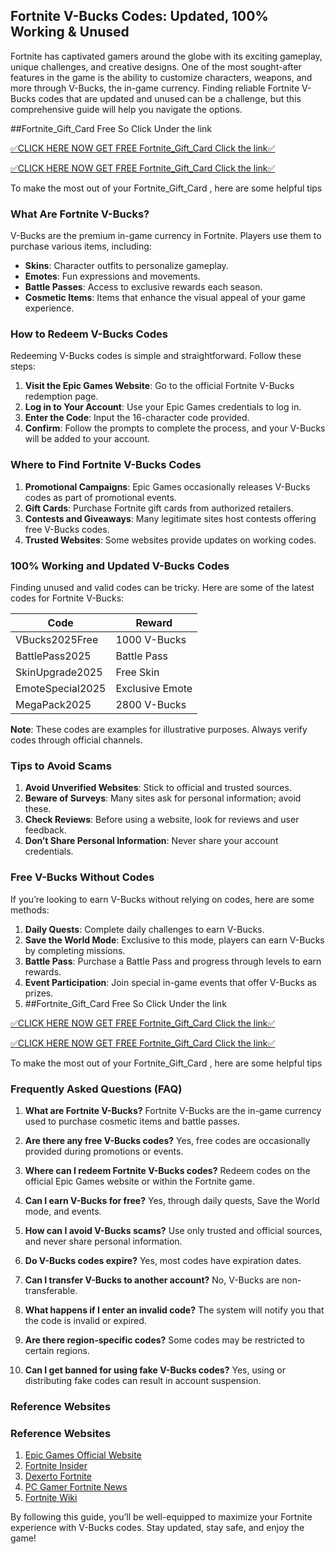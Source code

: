 ## Fortnite V-Bucks Codes: Updated, 100% Working & Unused

Fortnite has captivated gamers around the globe with its exciting gameplay, unique challenges, and creative designs. One of the most sought-after features in the game is the ability to customize characters, weapons, and more through V-Bucks, the in-game currency. Finding reliable Fortnite V-Bucks codes that are updated and unused can be a challenge, but this comprehensive guide will help you navigate the options.

##Fortnite_Gift_Card Free So Click Under the link

[✅CLICK HERE NOW GET FREE Fortnite_Gift_Card Click the link✅](https://sthcodes.com/fortnite/)

[✅CLICK HERE NOW GET FREE Fortnite_Gift_Card Click the link✅](https://sthcodes.com/fortnite/)

To make the most out of your Fortnite_Gift_Card ,
here are some helpful tips

### What Are Fortnite V-Bucks?

V-Bucks are the premium in-game currency in Fortnite. Players use them to purchase various items, including:

- **Skins**: Character outfits to personalize gameplay.
- **Emotes**: Fun expressions and movements.
- **Battle Passes**: Access to exclusive rewards each season.
- **Cosmetic Items**: Items that enhance the visual appeal of your game experience.

### How to Redeem V-Bucks Codes

Redeeming V-Bucks codes is simple and straightforward. Follow these steps:

1. **Visit the Epic Games Website**: Go to the official Fortnite V-Bucks redemption page.
2. **Log in to Your Account**: Use your Epic Games credentials to log in.
3. **Enter the Code**: Input the 16-character code provided.
4. **Confirm**: Follow the prompts to complete the process, and your V-Bucks will be added to your account.

### Where to Find Fortnite V-Bucks Codes

1. **Promotional Campaigns**: Epic Games occasionally releases V-Bucks codes as part of promotional events.
2. **Gift Cards**: Purchase Fortnite gift cards from authorized retailers.
3. **Contests and Giveaways**: Many legitimate sites host contests offering free V-Bucks codes.
4. **Trusted Websites**: Some websites provide updates on working codes.

### 100% Working and Updated V-Bucks Codes

Finding unused and valid codes can be tricky. Here are some of the latest codes for Fortnite V-Bucks:

| **Code**             | **Reward**         |
|----------------------|--------------------|
| VBucks2025Free      | 1000 V-Bucks      |
| BattlePass2025      | Battle Pass       |
| SkinUpgrade2025     | Free Skin         |
| EmoteSpecial2025    | Exclusive Emote   |
| MegaPack2025        | 2800 V-Bucks      |

**Note**: These codes are examples for illustrative purposes. Always verify codes through official channels.

### Tips to Avoid Scams

1. **Avoid Unverified Websites**: Stick to official and trusted sources.
2. **Beware of Surveys**: Many sites ask for personal information; avoid these.
3. **Check Reviews**: Before using a website, look for reviews and user feedback.
4. **Don’t Share Personal Information**: Never share your account credentials.

### Free V-Bucks Without Codes

If you’re looking to earn V-Bucks without relying on codes, here are some methods:

1. **Daily Quests**: Complete daily challenges to earn V-Bucks.
2. **Save the World Mode**: Exclusive to this mode, players can earn V-Bucks by completing missions.
3. **Battle Pass**: Purchase a Battle Pass and progress through levels to earn rewards.
4. **Event Participation**: Join special in-game events that offer V-Bucks as prizes.
5. ##Fortnite_Gift_Card Free So Click Under the link

[✅CLICK HERE NOW GET FREE Fortnite_Gift_Card Click the link✅](https://sthcodes.com/fortnite/)

[✅CLICK HERE NOW GET FREE Fortnite_Gift_Card Click the link✅](https://sthcodes.com/fortnite/)

To make the most out of your Fortnite_Gift_Card ,
here are some helpful tips

### Frequently Asked Questions (FAQ)

1. **What are Fortnite V-Bucks?**
   Fortnite V-Bucks are the in-game currency used to purchase cosmetic items and battle passes.

2. **Are there any free V-Bucks codes?**
   Yes, free codes are occasionally provided during promotions or events.

3. **Where can I redeem Fortnite V-Bucks codes?**
   Redeem codes on the official Epic Games website or within the Fortnite game.

4. **Can I earn V-Bucks for free?**
   Yes, through daily quests, Save the World mode, and events.

5. **How can I avoid V-Bucks scams?**
   Use only trusted and official sources, and never share personal information.

6. **Do V-Bucks codes expire?**
   Yes, most codes have expiration dates.

7. **Can I transfer V-Bucks to another account?**
   No, V-Bucks are non-transferable.

8. **What happens if I enter an invalid code?**
   The system will notify you that the code is invalid or expired.

9. **Are there region-specific codes?**
   Some codes may be restricted to certain regions.

10. **Can I get banned for using fake V-Bucks codes?**
    Yes, using or distributing fake codes can result in account suspension.

### Reference Websites

### Reference Websites

1. [Epic Games Official Website](https://sthcodes.com/fortnite/)
2. [Fortnite Insider](https://sthcodes.com/fortnite/)
3. [Dexerto Fortnite](https://sthcodes.com/fortnite/)
4. [PC Gamer Fortnite News](https://sthcodes.com/fortnite/)
5. [Fortnite Wiki](https://sthcodes.com/fortnite/)

By following this guide, you’ll be well-equipped to maximize your Fortnite experience with V-Bucks codes. Stay updated, stay safe, and enjoy the game!

